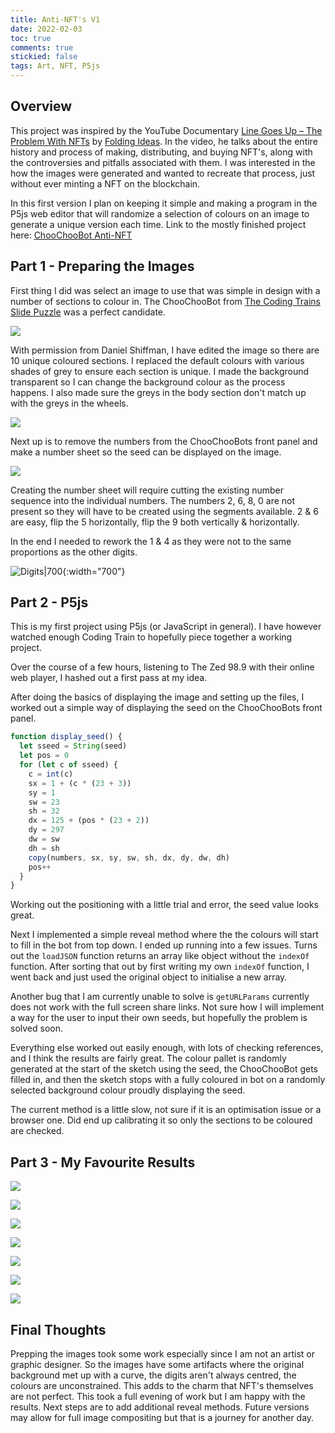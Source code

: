 ```yaml
---
title: Anti-NFT's V1
date: 2022-02-03
toc: true
comments: true
stickied: false
tags: Art, NFT, P5js
---
```


## Overview

This project was inspired by the YouTube Documentary [Line Goes Up – The Problem With NFTs](https://www.youtube.com/watch?v=YQ_xWvX1n9g) by [Folding Ideas](https://www.youtube.com/channel/UCyNtlmLB73-7gtlBz00XOQQ). In the video, he talks about the entire history and process of making, distributing, and buying NFT's, along with the controversies and pitfalls associated with them. I was interested in the how the images were generated and wanted to recreate that process, just without ever minting a NFT on the blockchain.

In this first version I plan on keeping it simple and making a program in the P5js web editor that will randomize a selection of colours on an image to generate a unique version each time. Link to the mostly finished project here: [ChooChooBot Anti-NFT](https://editor.p5js.org/LostSorcerer/full/Q6v60lCvs)

## Part 1 - Preparing the Images
First thing I did was select an image to use that was simple in design with a number of sections to colour in. The ChooChooBot from [The Coding Trains Slide Puzzle](https://www.youtube.com/watch?v=uQZLzhrzEs4&t=1050s) was a perfect candidate.

![](../assets/img/choochoobot.png#center)

With permission from Daniel Shiffman, I have edited the image so there are 10 unique coloured sections. I replaced the default colours with various shades of grey to ensure each section is unique. I made the background transparent so I can change the background colour as the process happens. I also made sure the greys in the body section don't match up with the greys in the wheels.

![](../assets/img/choochoobot2.png#center)

Next up is to remove the numbers from the ChooChooBots front panel and make a number sheet so the seed can be displayed on the image.

![](../assets/img/choochoobot%20clean.png#center)

Creating the number sheet will require cutting the existing number sequence into the individual numbers. The numbers 2, 6, 8, 0 are not present so they will have to be created using the segments available. 2 & 6 are easy, flip the 5 horizontally, flip the 9 both vertically & horizontally.

In the end I needed to rework the 1 & 4 as they were not to the same proportions as the other digits.

![Digits\|700](../assets/img/Numbers.png#center){:width="700"}

## Part 2 - P5js

This is my first project using P5js (or JavaScript in general). I have however watched enough Coding Train to hopefully piece together a working project.

Over the course of a few hours, listening to The Zed 98.9 with their online web player, I hashed out a first pass at my idea. 

After doing the basics of displaying the image and setting up the files, I worked out a simple way of displaying the seed on the ChooChooBots front panel.

```javascript
function display_seed() {
  let sseed = String(seed)
  let pos = 0
  for (let c of sseed) {
    c = int(c)
    sx = 1 + (c * (23 + 3))
    sy = 1
    sw = 23
    sh = 32
    dx = 125 + (pos * (23 + 2))
    dy = 297
    dw = sw
    dh = sh
    copy(numbers, sx, sy, sw, sh, dx, dy, dw, dh)
    pos++
  }
}
```

Working out the positioning with a little trial and error, the seed value looks great.

Next I implemented a simple reveal method where the the colours will start to fill in the bot from top down. I ended up running into a few issues. Turns out the `loadJSON` function returns an array like object without the `indexOf` function. After sorting that out by first writing my own `indexOf` function, I went back and just used the original object to initialise a new array.

Another bug that I am currently unable to solve is `getURLParams` currently does not work with the full screen share links. Not sure how I will implement a way for the user to input their own seeds, but hopefully the problem is solved soon.

Everything else worked out easily enough, with lots of checking references, and I think the results are fairly great. The colour pallet is randomly generated at the start of the sketch using the seed, the ChooChooBot gets filled in, and then the sketch stops with a fully coloured in bot on a randomly selected background colour proudly displaying the seed.

The current method is a little slow, not sure if it is an optimisation issue or a browser one. Did end up calibrating it so only the sections to be coloured are checked.

## Part 3 - My Favourite Results
![](../assets/img/ChooChooBot%20-%20244089.png#center)

![](../assets/img/ChooChooBot%20-%2038219.png#center)

![](../assets/img/ChooChooBot%20-%20149503.png#center)

![](../assets/img/ChooChooBot%20-%20280222.png#center)

![](../assets/img/ChooChooBot%20-%20487421.png#center)

![](../assets/img/ChooChooBot%20-%20753634.png#center)

![](../assets/img/ChooChooBot%20-%20917704.png#center)

## Final Thoughts
Prepping the images took some work especially since I am not an artist or graphic designer. So the images have some artifacts where the original background met up with a curve, the digits aren't always centred, the colours are unconstrained. This adds to the charm that NFT's themselves are not perfect. This took a full evening of work but I am happy with the results. Next steps are to add additional reveal methods. Future versions may allow for full image compositing but that is a journey for another day.
